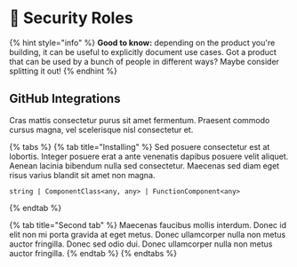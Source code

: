 # 🔐 Security Roles

{% hint style="info" %} **Good to know:** depending on the product you're building, it can be useful to explicitly
document use cases. Got a product that can be used by a bunch of people in different ways? Maybe consider splitting it
out! {% endhint %}

## GitHub Integrations

Cras mattis consectetur purus sit amet fermentum. Praesent commodo cursus magna, vel scelerisque nisl consectetur et.

{% tabs %} {% tab title="Installing" %} Sed posuere consectetur est at lobortis. Integer posuere erat a ante venenatis
dapibus posuere velit aliquet. Aenean lacinia bibendum nulla sed consectetur. Maecenas sed diam eget risus varius
blandit sit amet non magna.

```
string | ComponentClass<any, any> | FunctionComponent<any>
```

{% endtab %}

{% tab title="Second tab" %} Maecenas faucibus mollis interdum. Donec id elit non mi porta gravida at eget metus. Donec
ullamcorper nulla non metus auctor fringilla. Donec sed odio dui. Donec ullamcorper nulla non metus auctor fringilla.
{% endtab %} {% endtabs %}
